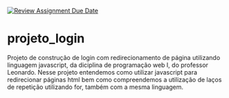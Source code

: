 [![Review Assignment Due Date](https://classroom.github.com/assets/deadline-readme-button-24ddc0f5d75046c5622901739e7c5dd533143b0c8e959d652212380cedb1ea36.svg)](https://classroom.github.com/a/2pSgp3Ef)

# projeto_login
Projeto de construção de login com redirecionamento de página utilizando linguagem javascript, da diciplina de programação web I, do professor Leonardo.
Nesse projeto entendemos como utilizar javascript para redirecionar páginas html bem como compreendemos a utilização de laços de repetição utilizando for, também com a mesma linguagem.

